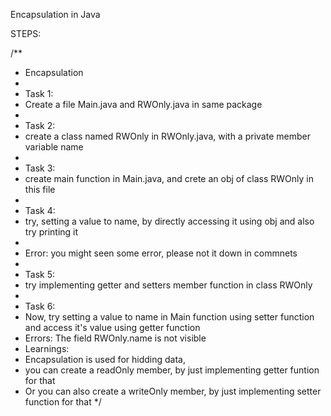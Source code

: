 Encapsulation in Java

STEPS:

/**
 * Encapsulation
 * 
 * Task 1:
 * Create a file Main.java and RWOnly.java in same package
 * 
 * Task 2:
 * create a class named RWOnly in RWOnly.java, with a private member variable name
 * 
 * Task 3:
 * create main function in Main.java, and crete an obj of class RWOnly in this file
 * 
 * Task 4:
 * try, setting a value to name, by directly accessing it using obj and also try printing it
 * 
 * Error: you might seen some error, please not it down in commnets
 * 
 * Task 5:
 * try implementing getter and setters member function in class RWOnly 
 * 
 * Task 6:
 * Now, try setting a value to name in Main function using setter function and access it's value using getter function
 * Errors: The field RWOnly.name is not visible
 * Learnings: 
 * Encapsulation is used for hidding data,
 * you can create a readOnly member, by just implementing getter funtion for that
 * Or you can also create a writeOnly member, by just implementing setter function for that
*/
